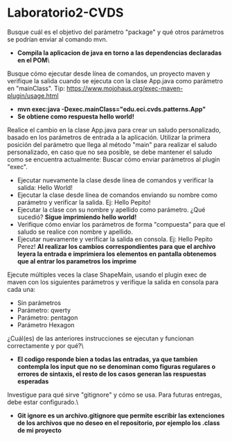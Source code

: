 # Laboratorio2-CVDS
Busque cuál es el objetivo del parámetro "package" y qué otros parámetros se podrían enviar al comando mvn.

* **Compila la aplicacion de java en torno a las dependencias declaradas en el POM**\

Busque cómo ejecutar desde línea de comandos, un proyecto maven y verifique la salida cuando se ejecuta con la clase App.java como parámetro en "mainClass". Tip: https://www.mojohaus.org/exec-maven-plugin/usage.html

* **mvn exec:java -Dexec.mainClass="edu.eci.cvds.patterns.App"**
* **Se obtiene como respuesta hello world!**



Realice el cambio en la clase App.java para crear un saludo personalizado, basado en los parámetros de entrada a la aplicación. Utilizar la primera posición del parámetro que llega al método "main" para realizar el saludo personalizado, en caso que no sea posible, se debe mantener el saludo como se encuentra actualmente:
Buscar cómo enviar parámetros al plugin "exec".
* Ejecutar nuevamente la clase desde línea de comandos y verificar la salida: Hello World!
* Ejecutar la clase desde línea de comandos enviando su nombre como parámetro y verificar la salida. Ej: Hello Pepito!
* Ejecutar la clase con su nombre y apellido como parámetro. ¿Qué sucedió?
**Sigue imprimiendo hello world!**
* Verifique cómo enviar los parámetros de forma "compuesta" para que el saludo se realice con nombre y apellido.
* Ejecutar nuevamente y verificar la salida en consola. Ej: Hello Pepito Perez!
**Al realizar los cambios correspondientes para que el archivo leyera la entrada e imprimiera los elementos en pantalla obtenemos que al entrar los parametros los imprime**


Ejecute múltiples veces la clase ShapeMain, usando el plugin exec de maven con los siguientes parámetros y verifique la salida en consola para cada una:

* Sin parámetros
* Parámetro: qwerty
* Parámetro: pentagon
* Parámetro Hexagon

¿Cuál(es) de las anteriores instrucciones se ejecutan y funcionan correctamente y por qué?\

* **El codigo responde bien a todas las entradas, ya que tambien contempla los input que no se denominan como figuras regulares o errores de sintaxis, el resto de los casos generan las respuestas esperadas**


Investigue para qué sirve "gitignore" y cómo se usa. Para futuras entregas, debe estar configurado.\

* **Git ignore es un archivo.gitignore que permite escribir las extenciones de los archivos que no deseo en el repositorio, por ejemplo los .class de mi proyecto**

